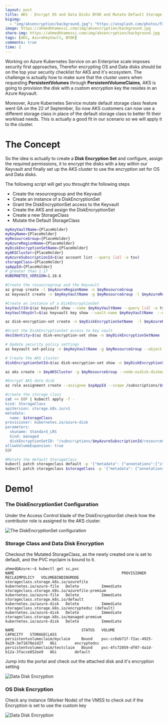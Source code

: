 ```yaml
---
layout: post
title: AKS - Encrypt OS and Data Disks BYOK and Mutate Default Storage
bigimg:
  - "img/aksencryption/background.jpg": "https://unsplash.com/photos/FXFz-sW0uwo"
image: https://ahmedkhamessi.com/img/aksencryption/background.jpg
share-img: https://ahmedkhamessi.com/img/aksencryption/background.jpg
tags: [AKS, AzureKeyVault, BYOK]
comments: true
time: 2
---
```

Working on Azure Kubernetes Service on an Enterprise scale imposes security first approaches, Therefor encrypting OS and Data disks should be on the top your security checklist for AKS and it's ecosystem. The challenge is actually how to make sure that the cluster users when requesting **PersistentVolumes** through **PersistentVolumeClaims**, AKS is going to provision the disk with a custom encryption key the resides in an Azure Keyvault.

Moreover, Azure Kubernetes Service mutate default storage class feature went GA on the 22 of September, So now AKS customers can now use a different storage class in place of the default storage class to better fit their workload needs. This is actually a good fit in our scenario so we will apply it to the cluster.

# The Concept

So the idea is actually to create a **Disk Encryption Set** and configure, assign the required permissions, it to encrypt the disks with a key within our Keyvault and finally set up the AKS cluster to use the encryption set for OS and Data disks.

The following script will get you throught the following steps
- Create the resourcegroup and the Keyvault
- Create an instance of a DiskEncryptionSet
- Grant the DiskEncryptionSet access to the Keyvault
- Create the AKS and assign the DiskEncryptionSet
- Create a new StorageClass
- Mutate the Default StorageClass

```bash
myKeyVaultName={PlaceHolder}
myKeyName={PlaceHolder}
myResourceGroup={PlaceHolder}
myAzureRegionName={PlaceHolder}
myDiskEncryptionSetName={PlaceHolder}
myAKSCluster={PlaceHolder}
myAzureSubscriptionId=$(az account list --query [id] -o tsv)
storageClass={PlaceHolder}
spAppId={PlaceHolder}
# greater than 1.17 
KUBERNETES_VERSION=1.18.6

#Create the resourcegroup and the Keyvault
az group create -l $myAzureRegionName -n $myResourceGroup
az keyvault create -n $myKeyVaultName -g $myResourceGroup -l $myAzureRegionName  --enable-purge-protection true --enable-soft-delete true

#Create an instance of a DiskEncryptionSet
keyVaultId=$(az keyvault show --name $myKeyVaultName --query [id] -o tsv)
keyVaultKeyUrl=$(az keyvault key show --vault-name $myKeyVaultName  --name $myKeyName  --query [key.kid] -o tsv)

az disk-encryption-set create -n $myDiskEncryptionSetName  -l $myAzureRegionName  -g $myResourceGroup --source-vault $keyVaultId --key-url $keyVaultKeyUrl

#Grant the DiskEncryptionSet access to key vault
desIdentity=$(az disk-encryption-set show -n $myDiskEncryptionSetName  -g $myResourceGroup --query [identity.principalId] -o tsv)

# Update security policy settings
az keyvault set-policy -n $myKeyVaultName -g $myResourceGroup --object-id $desIdentity --key-permissions wrapkey unwrapkey get

# Create the AKS cluster
diskEncryptionSetId=$(az disk-encryption-set show -n $myDiskEncryptionSetName -g $myResourceGroup --query [id] -o tsv)

az aks create -n $myAKSCluster -g $myResourceGroup --node-osdisk-diskencryptionset-id $diskEncryptionSetId --kubernetes-version $KUBERNETES_VERSION --generate-ssh-keys

#Encrypt AKS data disk
az role assignment create --assignee $spAppId --scope /subscriptions/$myAzureSubscriptionId/resourceGroups/$myResourceGroup/providers/Microsoft.Compute/diskEncryptionSets/$myDiskEncryptionSetNam --role Contributor

#create the storage class
cat << EOF | kubectl apply -f -
kind: StorageClass
apiVersion: storage.k8s.io/v1  
metadata:
  name: $storageClass
provisioner: kubernetes.io/azure-disk
parameters:
  skuname: Standard_LRS
  kind: managed
  diskEncryptionSetID: "/subscriptions/$myAzureSubscriptionId/resourceGroups/$myResourceGroup/providers/Microsoft.Compute/diskEncryptionSets/$myDiskEncryptionSetName"
allowVolumeExpansion: true
EOF

#Mutate the default StorageClass
kubectl patch storageclass default -p '{"metadata": {"annotations":{"storageclass.kubernetes.io/is-default-class":"false"}}}'
kubectl patch storageclass $storageClass -p '{"metadata": {"annotations":{"storageclass.kubernetes.io/is-default-class":"true"}}}'

```

# Demo!

### The DiskEncryptionSet Configuration

Under the Access Control blade of the DiskEncryptionSet check how the contributor role is assigned to the AKS cluster.

![The DiskEncryptionSet configuration](https://ahmedkhamessi.com/img/aksencryption/DiskEncryptionSet_Config.png)

### Storage Class and Data Disk Encryption

Checkout the Mutated StorageClass, as the newly created one is set to default, and the PVC myclaim is bound to it.

```shell
ahmed@Azure:~$ kubectl get sc,pvc
NAME                                                PROVISIONER                RECLAIMPOLICY   VOLUMEBINDINGMODE   
storageclass.storage.k8s.io/azurefile               kubernetes.io/azure-file   Delete          Immediate                   
storageclass.storage.k8s.io/azurefile-premium       kubernetes.io/azure-file   Delete          Immediate 
storageclass.storage.k8s.io/default                 kubernetes.io/azure-disk   Delete          Immediate            
storageclass.storage.k8s.io/encryptedsc (default)   kubernetes.io/azure-disk   Delete          Immediate                   
storageclass.storage.k8s.io/managed-premium         kubernetes.io/azure-disk   Delete          Immediate                      

NAME                              STATUS   VOLUME                                     CAPACITY   STORAGECLASS   
persistentvolumeclaim/myclaim     Bound    pvc-cc6eb71f-f2ac-4925-9a29-3e71678e1d27   8Gi        encryptedsc    
persistentvolumeclaim/testclaim   Bound    pvc-4fc72059-df07-4a1d-b12a-3facce852ee9   8Gi        default       
```
Jump into the portal and check out the attached disk and it's encryption setting

![Data Disk Encryption](https://ahmedkhamessi.com/img/aksencryption/DataDiskEncryption.png)

### OS Disk Encryption

Check any instance (Worker Node) of the VMSS to check out if the Encryption is set to use the custom key

![Data Disk Encryption](https://ahmedkhamessi.com/img/aksencryption/OSDiskEncryption.png)